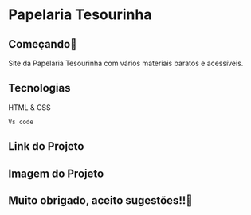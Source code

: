 # Papelaria Tesourinha
## Começando🚀
Site da Papelaria Tesourinha com vários materiais baratos e acessíveis.
## Tecnologias
HTML & CSS

``Vs code``
## Link do Projeto

## Imagem do Projeto

## Muito obrigado, aceito sugestões!!🚩

